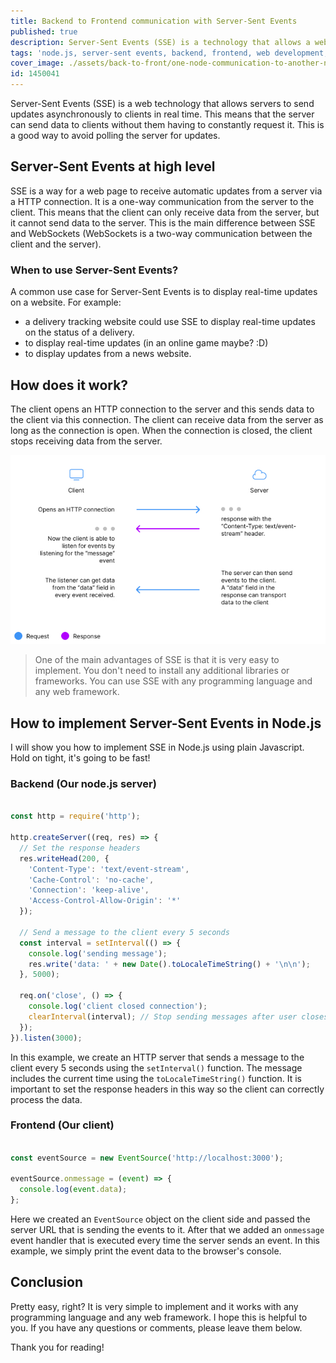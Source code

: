 ```yaml
---
title: Backend to Frontend communication with Server-Sent Events
published: true
description: Server-Sent Events (SSE) is a technology that allows a web page to get updates from a server. In this article, I will show you how to use SSE to communicate between the backend and the frontend.
tags: 'node.js, server-sent events, backend, frontend, web development, javascript'
cover_image: ./assets/back-to-front/one-node-communication-to-another-node-graph-in-a-futurist-style.jpg
id: 1450041
---
```


Server-Sent Events (SSE) is a web technology that allows servers to send updates asynchronously to clients in real time. This means that the server can send data to clients without them having to constantly request it. This is a good way to avoid polling the server for updates.

## Server-Sent Events at high level

SSE is a way for a web page to receive automatic updates from a server via a HTTP connection. It is a one-way communication from the server to the client. This means that the client can only receive data from the server, but it cannot send data to the server. This is the main difference between SSE and WebSockets (WebSockets is a two-way communication between the client and the server).

### When to use Server-Sent Events?

A common use case for Server-Sent Events is to display real-time updates on a website. For example:

* a delivery tracking website could use SSE to display real-time updates on the status of a delivery.
* to display real-time updates (in an online game maybe? :D)
* to display updates from a news website.

## How does it work?

The client opens an HTTP connection to the server and this sends data to the client via this connection. The client can receive data from the server as long as the connection is open. When the connection is closed, the client stops receiving data from the server.

![Server to client infographic](assets/back-to-front/client-server.jpg)

> One of the main advantages of SSE is that it is very easy to implement. You don't need to install any additional libraries or frameworks. You can use SSE with any programming language and any web framework.

## How to implement Server-Sent Events in Node.js

I will show you how to implement SSE in Node.js using plain Javascript. Hold on tight, it's going to be fast!

### Backend (Our node.js server)

```javascript

const http = require('http');

http.createServer((req, res) => {
  // Set the response headers
  res.writeHead(200, {
    'Content-Type': 'text/event-stream',
    'Cache-Control': 'no-cache',
    'Connection': 'keep-alive',
    'Access-Control-Allow-Origin': '*'
  });

  // Send a message to the client every 5 seconds
  const interval = setInterval(() => {
    console.log('sending message');
    res.write('data: ' + new Date().toLocaleTimeString() + '\n\n');
  }, 5000);

  req.on('close', () => {
    console.log('client closed connection');
    clearInterval(interval); // Stop sending messages after user closes connection
  });
}).listen(3000);

```

In this example, we create an HTTP server that sends a message to the client every 5 seconds using the `setInterval()` function. The message includes the current time using the `toLocaleTimeString()` function. It is important to set the response headers in this way so the client can correctly process the data.

### Frontend (Our client)

```javascript

const eventSource = new EventSource('http://localhost:3000');

eventSource.onmessage = (event) => {
  console.log(event.data);
};

```

Here we created an `EventSource` object on the client side and passed the server URL that is sending the events to it. After that we added an `onmessage` event handler that is executed every time the server sends an event. In this example, we simply print the event data to the browser's console.

## Conclusion

Pretty easy, right? It is very simple to implement and it works with any programming language and any web framework. I hope this is helpful to you. If you have any questions or comments, please leave them below.

Thank you for reading!
